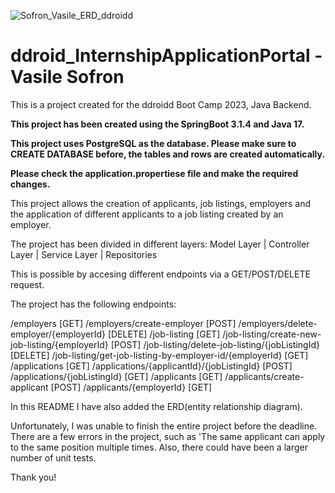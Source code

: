 ![Sofron_Vasile_ERD_ddroidd](https://github.com/vasilesofron/ddroid_InternshipApplicationPortal/assets/73953076/bb7ccad6-ed37-4340-a184-754f2b9aa360)
# ddroid_InternshipApplicationPortal - Vasile Sofron

This is a project created for the ddroidd Boot Camp 2023, Java Backend.

**This project has been created using the SpringBoot 3.1.4 and Java 17.**

**This project uses PostgreSQL as the database. Please make sure to CREATE DATABASE before, the tables and rows are created automatically.**

**Please check the application.propertiese file and make the required changes.**

This project allows the creation of applicants, job listings, employers and the application of different applicants to a job listing created by an employer.

The project has been divided in different layers:
Model Layer | Controller Layer | Service Layer | Repositories

This is possible by accesing different endpoints via a GET/POST/DELETE request.

The project has the following endpoints:

/employers [GET]
/employers/create-employer [POST]
/employers/delete-employer/{employerId} [DELETE]
/job-listing [GET]
/job-listing/create-new-job-listing/{employerId} [POST]
/job-listing/delete-job-listing/{jobListingId} [DELETE]
/job-listing/get-job-listing-by-employer-id/{employerId} [GET]
/applications [GET]
/applications/{applicantId}/{jobListingId} [POST]
/applications/{jobListingId} [GET]
/applicants [GET]
/applicants/create-applicant [POST]
/applicants/{employerId} [GET]

In this README I have also added the ERD(entity relationship diagram).

Unfortunately, I was unable to finish the entire project before the deadline. There are a few errors in the project, such as 'The same applicant can apply to the same position multiple times. Also, there could have been a larger number of unit tests. 

Thank you! 
